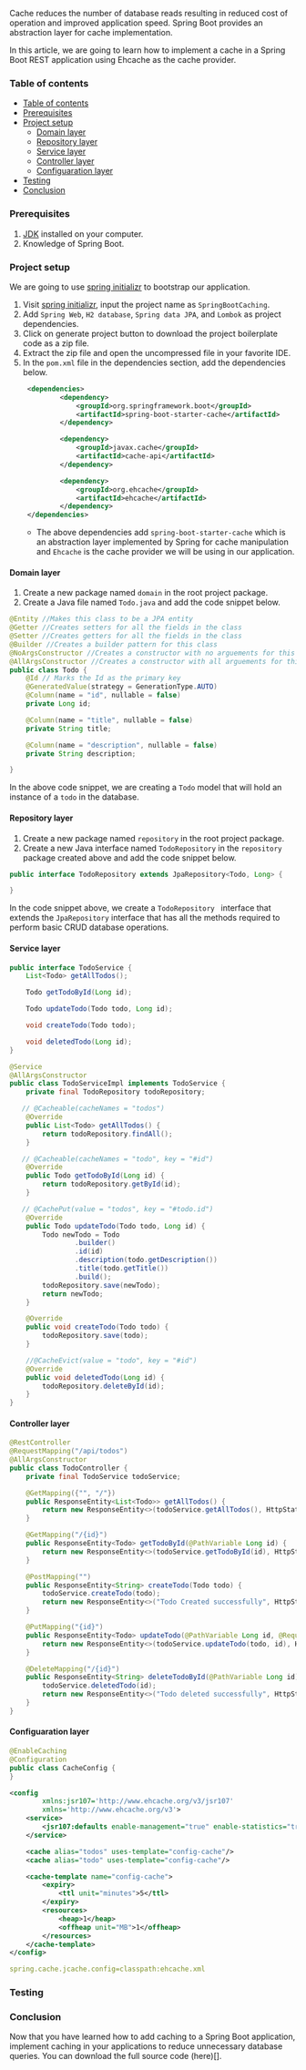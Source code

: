 Cache reduces the number of database reads resulting in reduced cost of operation and improved application speed. Spring Boot provides an abstraction layer for cache implementation. 

In this article, we are going to learn how to implement a cache in a Spring Boot REST application using Ehcache as the cache provider.

### Table of contents
- [Table of contents](#table-of-contents)
- [Prerequisites](#prerequisites)
- [Project setup](#project-setup)
  - [Domain layer](#domain-layer)
  - [Repository layer](#repository-layer)
  - [Service layer](#service-layer)
  - [Controller layer](#controller-layer)
  - [Configuaration layer](#configuaration-layer)
- [Testing](#testing)
- [Conclusion](#conclusion)

### Prerequisites
1. [JDK]() installed on your computer.
2. Knowledge of Spring Boot.

### Project setup
We are going to use [spring initializr](https://start.spring.io/) to bootstrap our application.

1. Visit [spring initializr](https://start.spring.io/), input the project name as `SpringBootCaching`.
2. Add `Spring Web`, `H2 database`, `Spring data JPA`, and `Lombok` as project dependencies.
3. Click on generate project button to download the project boilerplate code as a zip file.
4. Extract the zip file and open the uncompressed file in your favorite IDE.
5. In the `pom.xml` file in the dependencies section, add the dependencies below.
   ```xml
    <dependencies>
            <dependency>
                <groupId>org.springframework.boot</groupId>
                <artifactId>spring-boot-starter-cache</artifactId>
            </dependency>

            <dependency>
                <groupId>javax.cache</groupId>
                <artifactId>cache-api</artifactId>
            </dependency>

            <dependency>
                <groupId>org.ehcache</groupId>
                <artifactId>ehcache</artifactId>
            </dependency>
    </dependencies>
   ``` 
   - The above dependencies add `spring-boot-starter-cache` which is an abstraction layer implemented by Spring for cache manipulation and `Ehcache` is the cache provider we will be using in our application.

#### Domain layer
1. Create a new package named `domain` in the root project package.
2. Create a Java file named `Todo.java` and add the code snippet below.
   
```java
@Entity //Makes this class to be a JPA entity
@Getter //Creates setters for all the fields in the class
@Setter //Creates getters for all the fields in the class
@Builder //Creates a builder pattern for this class
@NoArgsConstructor //Creates a constructor with no arguements for this class
@AllArgsConstructor //Creates a constructor with all arguements for this class
public class Todo {
    @Id // Marks the Id as the primary key
    @GeneratedValue(strategy = GenerationType.AUTO)
    @Column(name = "id", nullable = false)
    private Long id;

    @Column(name = "title", nullable = false)
    private String title;

    @Column(name = "description", nullable = false)
    private String description;

}
```
In the above code snippet, we are creating a `Todo` model that will hold an instance of a `todo` in the database.

#### Repository layer
1. Create a new package named `repository` in the root project package.
2. Create a new Java interface named `TodoRepository` in the `repository` package created above and add the code snippet below.
   
```java
public interface TodoRepository extends JpaRepository<Todo, Long> {

}

```
In the code snippet above, we create a `TodoRepository ` interface that extends the `JpaRepository` interface that has all the methods required to perform basic CRUD database operations.

#### Service layer
```java
public interface TodoService {
    List<Todo> getAllTodos();

    Todo getTodoById(Long id);

    Todo updateTodo(Todo todo, Long id);

    void createTodo(Todo todo);

    void deletedTodo(Long id);
}
```

```java
@Service
@AllArgsConstructor
public class TodoServiceImpl implements TodoService {
    private final TodoRepository todoRepository;

   // @Cacheable(cacheNames = "todos")
    @Override
    public List<Todo> getAllTodos() {
        return todoRepository.findAll();
    }

   // @Cacheable(cacheNames = "todo", key = "#id")
    @Override
    public Todo getTodoById(Long id) {
        return todoRepository.getById(id);
    }

   // @CachePut(value = "todos", key = "#todo.id")
    @Override
    public Todo updateTodo(Todo todo, Long id) {
        Todo newTodo = Todo
                .builder()
                .id(id)
                .description(todo.getDescription())
                .title(todo.getTitle())
                .build();
        todoRepository.save(newTodo);
        return newTodo;
    }

    @Override
    public void createTodo(Todo todo) {
        todoRepository.save(todo);
    }

    //@CacheEvict(value = "todo", key = "#id")
    @Override
    public void deletedTodo(Long id) {
        todoRepository.deleteById(id);
    }
}

```

#### Controller layer
```java
@RestController
@RequestMapping("/api/todos")
@AllArgsConstructor
public class TodoController {
    private final TodoService todoService;

    @GetMapping({"", "/"})
    public ResponseEntity<List<Todo>> getAllTodos() {
        return new ResponseEntity<>(todoService.getAllTodos(), HttpStatus.OK);
    }

    @GetMapping("/{id}")
    public ResponseEntity<Todo> getTodoById(@PathVariable Long id) {
        return new ResponseEntity<>(todoService.getTodoById(id), HttpStatus.OK);
    }

    @PostMapping("")
    public ResponseEntity<String> createTodo(Todo todo) {
        todoService.createTodo(todo);
        return new ResponseEntity<>("Todo Created successfully", HttpStatus.CREATED);
    }

    @PutMapping("{id}")
    public ResponseEntity<Todo> updateTodo(@PathVariable Long id, @RequestBody Todo todo) {
        return new ResponseEntity<>(todoService.updateTodo(todo, id), HttpStatus.OK);
    }

    @DeleteMapping("/{id}")
    public ResponseEntity<String> deleteTodoById(@PathVariable Long id) {
        todoService.deletedTodo(id);
        return new ResponseEntity<>("Todo deleted successfully", HttpStatus.NO_CONTENT);
    }
}

```

#### Configuaration layer
```java
@EnableCaching
@Configuration
public class CacheConfig {
}
```

```xml
<config
        xmlns:jsr107='http://www.ehcache.org/v3/jsr107'
        xmlns='http://www.ehcache.org/v3'>
    <service>
        <jsr107:defaults enable-management="true" enable-statistics="true"/>
    </service>

    <cache alias="todos" uses-template="config-cache"/>
    <cache alias="todo" uses-template="config-cache"/>

    <cache-template name="config-cache">
        <expiry>
            <ttl unit="minutes">5</ttl>
        </expiry>
        <resources>
            <heap>1</heap>
            <offheap unit="MB">1</offheap>
        </resources>
    </cache-template>
</config>
```

```yaml
spring.cache.jcache.config=classpath:ehcache.xml

```
### Testing

### Conclusion
Now that you have learned how to add caching to a Spring Boot application, implement caching in your applications to reduce unnecessary database queries. You can download the full source code (here)[].
